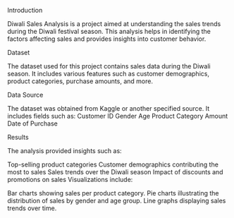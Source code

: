 Introduction

Diwali Sales Analysis is a project aimed at understanding the sales trends during the Diwali festival season. This analysis helps in identifying the factors affecting sales and provides insights into customer behavior.

Dataset

The dataset used for this project contains sales data during the Diwali season. It includes various features such as customer demographics, product categories, purchase amounts, and more.

Data Source

The dataset was obtained from Kaggle or another specified source.
It includes fields such as:
Customer ID
Gender
Age
Product Category
Amount
Date of Purchase

Results

The analysis provided insights such as:

Top-selling product categories
Customer demographics contributing the most to sales
Sales trends over the Diwali season
Impact of discounts and promotions on sales
Visualizations include:

Bar charts showing sales per product category.
Pie charts illustrating the distribution of sales by gender and age group.
Line graphs displaying sales trends over time.
